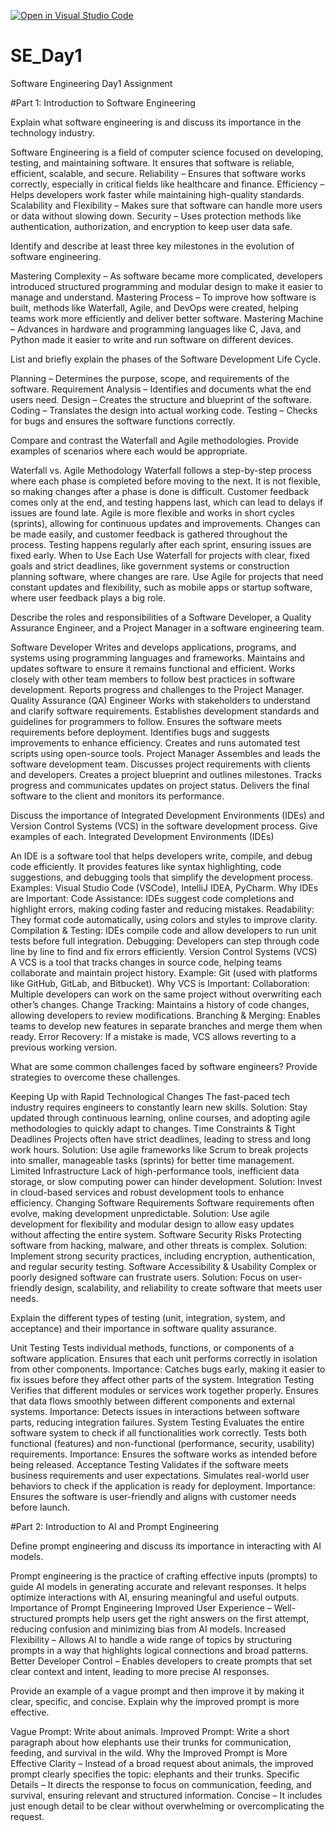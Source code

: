 [![Open in Visual Studio Code](https://classroom.github.com/assets/open-in-vscode-2e0aaae1b6195c2367325f4f02e2d04e9abb55f0b24a779b69b11b9e10269abc.svg)](https://classroom.github.com/online_ide?assignment_repo_id=18386032&assignment_repo_type=AssignmentRepo)
# SE_Day1
Software Engineering Day1 Assignment

#Part 1: Introduction to Software Engineering

Explain what software engineering is and discuss its importance in the technology industry.

Software Engineering is a field of computer science focused on developing, testing, and maintaining software. It ensures that software is reliable, efficient, scalable, and secure.
Reliability – Ensures that software works correctly, especially in critical fields like healthcare and finance.
Efficiency – Helps developers work faster while maintaining high-quality standards.
Scalability and Flexibility – Makes sure that software can handle more users or data without slowing down.
Security – Uses protection methods like authentication, authorization, and encryption to keep user data safe.


Identify and describe at least three key milestones in the evolution of software engineering.

Mastering Complexity – As software became more complicated, developers introduced structured programming and modular design to make it easier to manage and understand.
Mastering Process – To improve how software is built, methods like Waterfall, Agile, and DevOps were created, helping teams work more efficiently and deliver better software.
Mastering Machine – Advances in hardware and programming languages like C, Java, and Python made it easier to write and run software on different devices.


List and briefly explain the phases of the Software Development Life Cycle.

Planning – Determines the purpose, scope, and requirements of the software.
Requirement Analysis – Identifies and documents what the end users need.
Design – Creates the structure and blueprint of the software.
Coding – Translates the design into actual working code.
Testing – Checks for bugs and ensures the software functions correctly.


Compare and contrast the Waterfall and Agile methodologies. Provide examples of scenarios where each would be appropriate.

Waterfall vs. Agile Methodology
Waterfall follows a step-by-step process where each phase is completed before moving to the next. It is not flexible, so making changes after a phase is done is difficult. Customer feedback comes only at the end, and testing happens last, which can lead to delays if issues are found late.
Agile is more flexible and works in short cycles (sprints), allowing for continuous updates and improvements. Changes can be made easily, and customer feedback is gathered throughout the process. Testing happens regularly after each sprint, ensuring issues are fixed early.
When to Use Each
Use Waterfall for projects with clear, fixed goals and strict deadlines, like government systems or construction planning software, where changes are rare.
Use Agile for projects that need constant updates and flexibility, such as mobile apps or startup software, where user feedback plays a big role.


Describe the roles and responsibilities of a Software Developer, a Quality Assurance Engineer, and a Project Manager in a software engineering team.

Software Developer
Writes and develops applications, programs, and systems using programming languages and frameworks.
Maintains and updates software to ensure it remains functional and efficient.
Works closely with other team members to follow best practices in software development.
Reports progress and challenges to the Project Manager.
Quality Assurance (QA) Engineer
Works with stakeholders to understand and clarify software requirements.
Establishes development standards and guidelines for programmers to follow.
Ensures the software meets requirements before deployment.
Identifies bugs and suggests improvements to enhance efficiency.
Creates and runs automated test scripts using open-source tools.
Project Manager
Assembles and leads the software development team.
Discusses project requirements with clients and developers.
Creates a project blueprint and outlines milestones.
Tracks progress and communicates updates on project status.
Delivers the final software to the client and monitors its performance.


Discuss the importance of Integrated Development Environments (IDEs) and Version Control Systems (VCS) in the software development process. Give examples of each.
Integrated Development Environments (IDEs)

An IDE is a software tool that helps developers write, compile, and debug code efficiently. It provides features like syntax highlighting, code suggestions, and debugging tools that simplify the development process.
Examples: Visual Studio Code (VSCode), IntelliJ IDEA, PyCharm.
Why IDEs are Important:
Code Assistance: IDEs suggest code completions and highlight errors, making coding faster and reducing mistakes.
Readability: They format code automatically, using colors and styles to improve clarity.
Compilation & Testing: IDEs compile code and allow developers to run unit tests before full integration.
Debugging: Developers can step through code line by line to find and fix errors efficiently.
Version Control Systems (VCS)
A VCS is a tool that tracks changes in source code, helping teams collaborate and maintain project history.
Example: Git (used with platforms like GitHub, GitLab, and Bitbucket).
Why VCS is Important:
Collaboration: Multiple developers can work on the same project without overwriting each other’s changes.
Change Tracking: Maintains a history of code changes, allowing developers to review modifications.
Branching & Merging: Enables teams to develop new features in separate branches and merge them when ready.
Error Recovery: If a mistake is made, VCS allows reverting to a previous working version.


What are some common challenges faced by software engineers? Provide strategies to overcome these challenges.

Keeping Up with Rapid Technological Changes
The fast-paced tech industry requires engineers to constantly learn new skills.
Solution: Stay updated through continuous learning, online courses, and adopting agile methodologies to quickly adapt to changes.
Time Constraints & Tight Deadlines
Projects often have strict deadlines, leading to stress and long work hours.
Solution: Use agile frameworks like Scrum to break projects into smaller, manageable tasks (sprints) for better time management.
Limited Infrastructure
Lack of high-performance tools, inefficient data storage, or slow computing power can hinder development.
Solution: Invest in cloud-based services and robust development tools to enhance efficiency.
Changing Software Requirements
Software requirements often evolve, making development unpredictable.
Solution: Use agile development for flexibility and modular design to allow easy updates without affecting the entire system.
Software Security Risks
Protecting software from hacking, malware, and other threats is complex.
Solution: Implement strong security practices, including encryption, authentication, and regular security testing.
Software Accessibility & Usability
Complex or poorly designed software can frustrate users.
Solution: Focus on user-friendly design, scalability, and reliability to create software that meets user needs.


Explain the different types of testing (unit, integration, system, and acceptance) and their importance in software quality assurance.

Unit Testing
Tests individual methods, functions, or components of a software application.
Ensures that each unit performs correctly in isolation from other components.
Importance: Catches bugs early, making it easier to fix issues before they affect other parts of the system.
Integration Testing
Verifies that different modules or services work together properly.
Ensures that data flows smoothly between different components and external systems.
Importance: Detects issues in interactions between software parts, reducing integration failures.
System Testing
Evaluates the entire software system to check if all functionalities work correctly.
Tests both functional (features) and non-functional (performance, security, usability) requirements.
Importance: Ensures the software works as intended before being released.
Acceptance Testing
Validates if the software meets business requirements and user expectations.
Simulates real-world user behaviors to check if the application is ready for deployment.
Importance: Ensures the software is user-friendly and aligns with customer needs before launch.


#Part 2: Introduction to AI and Prompt Engineering


Define prompt engineering and discuss its importance in interacting with AI models.

Prompt engineering is the practice of crafting effective inputs (prompts) to guide AI models in generating accurate and relevant responses. It helps optimize interactions with AI, ensuring meaningful and useful outputs.
Importance of Prompt Engineering
Improved User Experience – Well-structured prompts help users get the right answers on the first attempt, reducing confusion and minimizing bias from AI models.
Increased Flexibility – Allows AI to handle a wide range of topics by structuring prompts in a way that highlights logical connections and broad patterns.
Better Developer Control – Enables developers to create prompts that set clear context and intent, leading to more precise AI responses.


Provide an example of a vague prompt and then improve it by making it clear, specific, and concise. Explain why the improved prompt is more effective.

Vague Prompt: Write about animals.
Improved Prompt: Write a short paragraph about how elephants use their trunks for communication, feeding, and survival in the wild.
Why the Improved Prompt is More Effective
Clarity – Instead of a broad request about animals, the improved prompt clearly specifies the topic: elephants and their trunks.
Specific Details – It directs the response to focus on communication, feeding, and survival, ensuring relevant and structured information.
Concise – It includes just enough detail to be clear without overwhelming or overcomplicating the request.
